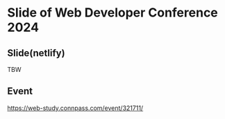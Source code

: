 # Slide of Web Developer Conference 2024

## Slide(netlify)

TBW

## Event

https://web-study.connpass.com/event/321711/
